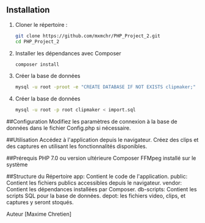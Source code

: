 ## Installation

1. Cloner le répertoire :
   ```bash
   git clone https://github.com/mxmchr/PHP_Project_2.git
   cd PHP_Project_2
   ```
2. Installer les dépendances avec Composer
   ```bash
   composer install
   ```
3. Créer la base de données
	```bash
	mysql -u root -proot -e "CREATE DATABASE IF NOT EXISTS clipmaker;"
	```
3. Créer la base de données
	```bash
	mysql -u root -p root clipmaker < import.sql
	```	
	


##Configuration
	Modifiez les paramètres de connexion à la base de données dans le fichier Config.php si nécessaire.

##Utilisation
	Accédez à l'application depuis le navigateur.
	Créez des clips et des captures en utilisant les fonctionnalités disponibles.

##Prérequis
	PHP 7.0 ou version ultérieure
	Composer
	FFMpeg installé sur le système

##Structure du Répertoire
	app: Contient le code de l'application.
	public: Contient les fichiers publics accessibles depuis le navigateur.
	vendor: Contient les dépendances installées par Composer.
	db-scripts: Contient les scripts SQL pour la base de données.
	depot: les fichiers video, clips, et captures y seront stoqués.


Auteur
[Maxime Chretien]